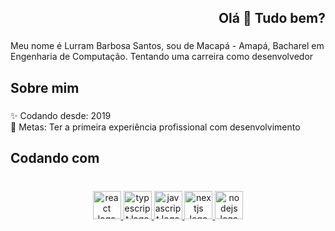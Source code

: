 <h2 align="right">Olá 👋 Tudo bem?</h2>

###

<p align="left">Meu nome é Lurram Barbosa Santos, sou de Macapá - Amapá, Bacharel em Engenharia de Computação. Tentando uma carreira como desenvolvedor</p>

###

<h2 align="left">Sobre mim</h2>

###

<p align="left">✨ Codando desde: 2019<br>🎯 Metas: Ter a primeira experiência profissional com desenvolvimento</p>

###

<h2 align="left">Codando com</h2>

###

<br clear="both">

<div align="center">
  <a href="https://react.dev/learn" target="__blank">
    <img src="https://cdn.jsdelivr.net/gh/devicons/devicon/icons/react/react-original.svg" height="45" alt="react logo"  />
  </a>  
  
  <a href="https://www.typescriptlang.org/docs/" target="__blank">
    <img src="https://cdn.jsdelivr.net/gh/devicons/devicon/icons/typescript/typescript-original.svg" height="45" alt="typescript logo"  />
  </a>
  
  <a href="https://developer.mozilla.org/en-US/docs/Web/JavaScript" target="__blank">
    <img src="https://cdn.jsdelivr.net/gh/devicons/devicon/icons/javascript/javascript-original.svg" height="45" alt="javascript logo"  />
  </a>
    
  <a href="https://nextjs.org/docs" target="__blank">
    <img src="https://cdn.jsdelivr.net/gh/devicons/devicon/icons/nextjs/nextjs-original.svg" height="45" alt="nextjs logo"  />
  </a>
  
  <a href="https://nodejs.org/docs/latest/api/documentation.html" target="__blank">
    <img src="https://cdn.jsdelivr.net/gh/devicons/devicon/icons/nodejs/nodejs-original.svg" height="45" alt="nodejs logo"  />
  </a>  
</div>

###
